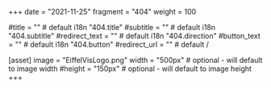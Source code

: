 +++
date = "2021-11-25"
fragment = "404"
weight = 100

#title = "" # default i18n "404.title"
#subtitle = "" # default i18n "404.subtitle"
#redirect_text = "" # default i18n "404.direction"
#button_text = "" # default i18n "404.button"
#redirect_url = "" # default /

[asset]
  image = "EiffelVisLogo.png"
  width = "500px" # optional - will default to image width
  #height = "150px" # optional - will default to image height
+++
